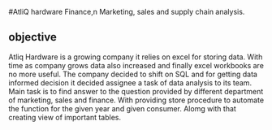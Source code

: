 #AtliQ hardware Finance,n Marketing, sales and supply chain analysis.


## objective 
Atliq Hardware is a growing company it relies on excel for storing data. With time as company grows data also increased and finally excel workbooks are no more useful. The company decided to shift on SQL and for getting data informed decision it decided assignee a task of data analysis to its team. 
Main task is to find answer to the question provided by different department of marketing, sales and finance. With providing store procedure to automate the function for the given year and given consumer. Alomg with that creating view of important tables. 


